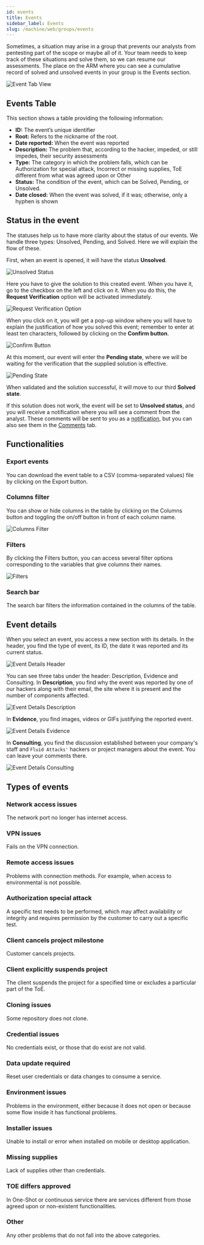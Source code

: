 ```yaml
---
id: events
title: Events
sidebar_label: Events
slug: /machine/web/groups/events
---
```


Sometimes,
a situation may arise in a
group that prevents our analysts
from pentesting part of the
scope or maybe all of it.
Your team needs to keep track
of these situations and solve them,
so we can resume our assessments.
The place on the ARM where you
can see a cumulative record of
solved and unsolved events in
your group is the Events section.

![Event Tab View](https://res.cloudinary.com/fluid-attacks/image/upload/v1667995580/docs/web/groups/events/events_tab.png)

## Events Table

This section shows a table
providing the following
information:

- **ID:**
  The event’s unique identifier
- **Root:**
  Refers to the
  nickname of the root.
- **Date reported:**
  When the event was reported
- **Description:**
  The problem that,
  according to the
  hacker,
  impeded,
  or still impedes,
  their security assessments
- **Type:**
  The category in which
  the problem falls,
  which can be Authorization
  for special attack,
  Incorrect or missing supplies,
  ToE different from what
  was agreed upon or Other
- **Status:**
  The condition of the event,
  which can be Solved,
  Pending, or Unsolved.
- **Date closed:**
  When the event was solved,
  if it was;
  otherwise,
  only a hyphen is shown

## Status in the event

The statuses help us to have more
clarity about the status of our events.
We handle three types:
Unsolved,
Pending,
and Solved.
Here we will explain
the flow of these.

First,
when an event is opened,
it will have the status **Unsolved**.

![Unsolved Status](https://res.cloudinary.com/fluid-attacks/image/upload/v1667995864/docs/web/groups/events/unsolved_status.png)

Here you have to give the
solution to this created event.
When you have it,
go to the checkbox on the
left and click on it.
When you do this,
the **Request Verification** option
will be activated immediately.

![Request Verification Option](https://res.cloudinary.com/fluid-attacks/image/upload/v1667996015/docs/web/groups/events/request_verification.png)

When you click on it,
you will get a pop-up window
where you will have to explain
the justification of how
you solved this event;
remember to enter at least ten characters,
followed by clicking on the **Confirm button**.

![Confirm Button](https://res.cloudinary.com/fluid-attacks/image/upload/v1661276494/docs/web/groups/events/status_confirmb.png)

At this moment,
our event will enter
the **Pending state**,
where we will be waiting
for the verification that
the supplied solution is effective.

![Pending State](https://res.cloudinary.com/fluid-attacks/image/upload/v1667996150/docs/web/groups/events/pending.png)

When validated and the
solution successful,
it will move to our third **Solved state**.

If this solution does not work,
the event will be set to
**Unsolved status**,
and you will receive a
notification where you will see
a comment from the analyst.
These comments will be sent
to you as a
[notification](/machine/web/notifications#consulting),
but you can also see them in the
[Comments](/machine/web/groups/events#event-details) tab.

## Functionalities

### Export events

You can download the event table
to a CSV (comma-separated values)
file by clicking on the Export button.

### Columns filter

You can show or hide columns
in the table by clicking on
the Columns button and toggling
the on/off button in front
of each column name.

![Columns Filter](https://res.cloudinary.com/fluid-attacks/image/upload/v1661272950/docs/web/groups/events/funct_filter_columns.png)

### Filters

By clicking the Filters button,
you can access several filter
options corresponding to the
variables that give columns
their names.

![Filters](https://res.cloudinary.com/fluid-attacks/image/upload/v1667997971/docs/web/groups/events/filters.png)

### Search bar

The search bar filters the information
contained in the columns of the table.

## Event details

When you select an event,
you access a new section
with its details.
In the header,
you find the type
of event,
its ID,
the date it was reported
and its current status.

![Event Details Header](https://res.cloudinary.com/fluid-attacks/image/upload/v1667998513/docs/web/groups/events/header.png)

You can see three tabs
under the header: Description,
Evidence and Consulting.
In **Description**,
you find why the event
was reported by one of
our hackers along
with their email,
the site where it is
present and the number
of components affected.

![Event Details Description](https://res.cloudinary.com/fluid-attacks/image/upload/v1671735482/docs/web/groups/events/description_tab.png)

In **Evidence**,
you find images,
videos or GIFs justifying
the reported event.

![Event Details Evidence](https://res.cloudinary.com/fluid-attacks/image/upload/v1671735595/docs/web/groups/events/evidence_view.png)

In **Consulting**,
you find the discussion
established between your
company's staff and
`Fluid Attacks'` hackers or
project managers about the event.
You can leave your comments there.

![Event Details Consulting](https://res.cloudinary.com/fluid-attacks/image/upload/v1671736248/docs/web/groups/events/consulting_view.png)

## Types of events

### Network access issues

The network port no
longer has internet access.

### VPN issues

Fails on the VPN connection.

### Remote access issues

Problems with connection methods.
For example,
when access to environmental
is not possible.

### Authorization special attack

A specific test needs to be performed,
which may affect availability
or integrity and requires
permission by the customer
to carry out a specific test.

### Client cancels project milestone

Customer cancels projects.

### Client explicitly suspends project

The client suspends the
project for a specified
time or excludes a
particular part of the ToE.

### Cloning issues

Some repository does not clone.

### Credential issues

No credentials exist,
or those that do exist
are not valid.

### Data update required

Reset user credentials or
data changes to consume a service.

### Environment issues

Problems in the environment,
either because it does not
open or because some flow
inside it has functional problems.

### Installer issues

Unable to install or error
when installed on mobile
or desktop application.

### Missing supplies

Lack of supplies
other than credentials.

### TOE differs approved

In One-Shot or continuous
service there are services
different from those agreed
upon or non-existent functionalities.

### Other

Any other problems that do not
fall into the above categories.
